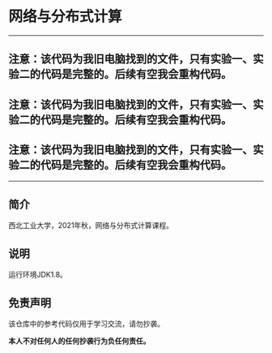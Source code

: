 # 网络与分布式计算

-----------------------------------------------

## 注意：该代码为我旧电脑找到的文件，只有实验一、实验二的代码是完整的。后续有空我会重构代码。

## 注意：该代码为我旧电脑找到的文件，只有实验一、实验二的代码是完整的。后续有空我会重构代码。

## 注意：该代码为我旧电脑找到的文件，只有实验一、实验二的代码是完整的。后续有空我会重构代码。

-----------------------------------------------

## 简介

西北工业大学，2021年秋，网络与分布式计算课程。

## 说明
运行环境JDK1.8。

## 免责声明

该仓库中的参考代码仅用于学习交流，请勿抄袭。

**本人不对任何人的任何抄袭行为负任何责任。**
